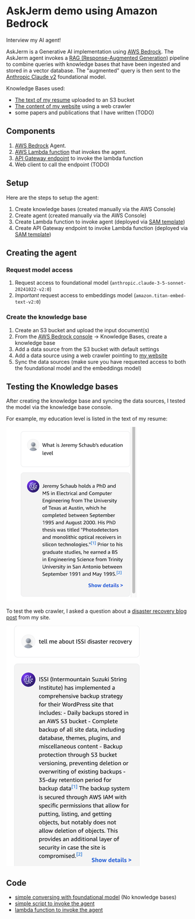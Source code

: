 # AskJerm demo using Amazon Bedrock

Interview my AI agent!

AskJerm is a Generative AI implementation using [AWS Bedrock][Bedrock]. The AskJerm
agent invokes a [RAG (Response-Augmented Generation)][RAG] pipeline to combine queries
with knowledge bases that have been ingested and stored in a vector database. The
"augmented" query is then sent to the [Anthropic Claude v2][Claude] foundational model.

Knowledge Bases used:
- [The text of my resume](data/Schaub_CV_2024-11-full.txt) uploaded to an S3 bucket
- [The content of my website][website] using a web crawler
- some papers and publications that I have written (TODO)

## Components
1. [AWS Bedrock][Bedrock] Agent.
2. [AWS Lambda function][lambda] that invokes the agent.
3. [API Gateway endpoint][gateway] to invoke the lambda function
4. Web client to call the endpoint (TODO)

## Setup
Here are the steps to setup the agent:
1. Create knowledge bases (created manually via the AWS Console)
2. Create agent (created manually via the AWS Console)
3. Create Lambda function to invoke agent (deployed via [SAM template][SAM])
4. Create API Gateway endpoint to invoke Lambda function (deployed via [SAM template][SAM])

## Creating the agent

### Request model access
1. Request access to foundational model (`anthropic.claude-3-5-sonnet-20241022-v2:0`)
2. *Important* request access to embeddings model (`amazon.titan-embed-text-v2:0`)

### Create the knowledge base
1. Create an S3 bucket and upload the input document(s)
2. From the [AWS Bedrock console][Console] -> Knowledge Bases, create a knowledge base
3. Add a data source from the S3 bucket with default settings
4. Add a data source using a web crawler pointing to [my website][website]
5. Sync the data sources (make sure you have requested access to both the foundational model and the embeddings model)

## Testing the Knowledge bases
After creating the knowledge base and syncing the data sources, I tested the model via
the knowledge base console.

For example, my education level is listed in the text of my resume:

![Resume test](img/bedrock_test.png)

To test the web crawler, I asked a question about a [disaster recovery blog post][DR]
from my site.

![Web crawler test](img/bedrock_dr_test.png)

## Code
- [simple conversing with foundational model](src/simple_converse.py) (No knowledge bases)
- [simple script to invoke the agent](src/simple_agent.py)
- [lambda function to invoke the agent][lambda]


[Bedrock]: https://aws.amazon.com/bedrock/
[RAG]: https://aws.amazon.com/what-is/retrieval-augmented-generation/
[Claude]: https://www.anthropic.com/news/claude-2
[website]: https://jeremyschaub.us/
[lambda]: sam/invoke_agent/app.py
[gateway]: https://aws.amazon.com/api-gateway/
[SAM]: sam/README.md
[Console]: https://console.aws.amazon.com/bedrock/
[DR]: https://jeremyschaub.us/posts/post013-issi-dr/index.html
